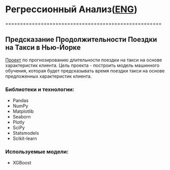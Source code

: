 # Регрессионный Анализ([ENG](https://github.com/termik88/final_projects_ml/blob/main/regression_analysis/README.md))
=====================================================
## Предсказание Продолжительности Поездки на Такси в Нью-Йорке

[Проект](https://github.com/termik88/final_projects_ml/blob/main/regression_analysis/project.ipynb) по прогнозированию длительности поездки на такси на основе характеристик клиента. Цель проекта - построить модель машинного обучения, которая будет предсказывать время поездки такси на основе предложенных характеристик клиента.

### Библиотеки и технологии:

- Pandas
- NumPy
- Matplotlib
- Seaborn
- Plotly
- SciPy
- Statsmodels
- Scikit-learn

### Используемые модели:

- XGBoost